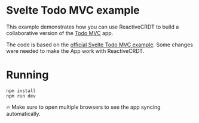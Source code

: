 # Svelte Todo MVC example

This example demonstrates how you can use ReactiveCRDT to build a collaborative version of the [Todo MVC](http://todomvc.com) app.

The code is based on the [official Svelte Todo MVC example](https://github.com/sveltejs/svelte-todomvc). Some changes were needed to make the App work with ReactiveCRDT.

# Running

    npm install
    npm run dev

🔥 Make sure to open multiple browsers to see the app syncing automatically.
